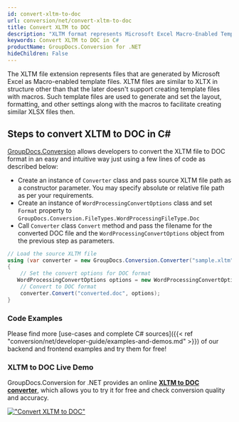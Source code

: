 ```yaml
---
id: convert-xltm-to-doc
url: conversion/net/convert-xltm-to-doc
title: Convert XLTM to DOC
description: "XLTM format represents Microsoft Excel Macro-Enabled Template with .xltm extension. Learn how to convert XLTM to DOC file programmatically in C# language using GroupDocs.Conversion for .NET library."
keywords: Convert XLTM to DOC in C#
productName: GroupDocs.Conversion for .NET
hideChildren: False
---
```


The XLTM file extension represents files that are generated by Microsoft Excel as Macro-enabled template files. XLTM files are similar to XLTX in structure other than that the later doesn't support creating template files with macros. Such template files are used to generate and set the layout, formatting, and other settings along with the macros to facilitate creating similar XLSX files then.

## Steps to convert XLTM to DOC in C#

[GroupDocs.Conversion](https://products.groupdocs.com/conversion/net) allows developers to convert the XLTM file to DOC format in an easy and intuitive way just using a few lines of code as described below:

* Create an instance of `Converter` class and pass source XLTM file path as a constructor parameter. You may specify absolute or relative file path as per your requirements. 
* Create an instance of `WordProcessingConvertOptions` class and set `Format` property to `GroupDocs.Conversion.FileTypes.WordProcessingFileType.Doc`
* Call `Converter` class `Convert` method and pass the filename for the converted DOC file and the `WordProcessingConvertOptions` object from the previous step as parameters.

```csharp
// Load the source XLTM file
using (var converter = new GroupDocs.Conversion.Converter("sample.xltm"))
{
    // Set the convert options for DOC format
   WordProcessingConvertOptions options = new WordProcessingConvertOptions { Format = GroupDocs.Conversion.FileTypes.WordProcessingFileType.Doc };
    // Convert to DOC format
    converter.Convert("converted.doc", options);
}
```

### Code Examples

Please find more [use-cases and complete C# sources]({{< ref "conversion/net/developer-guide/examples-and-demos.md" >}}) of our backend and frontend examples and try them for free!

### XLTM to DOC Live Demo

GroupDocs.Conversion for .NET provides an online [**XLTM to DOC converter**](https://products.groupdocs.app/conversion/xltm-to-doc), which allows you to try it for free and check conversion quality and accuracy.

[!["Convert XLTM to DOC"](conversion/net/images/convert-to-doc/convert-xltm-to-doc.png)](https://products.groupdocs.app/conversion/xltm-to-doc)